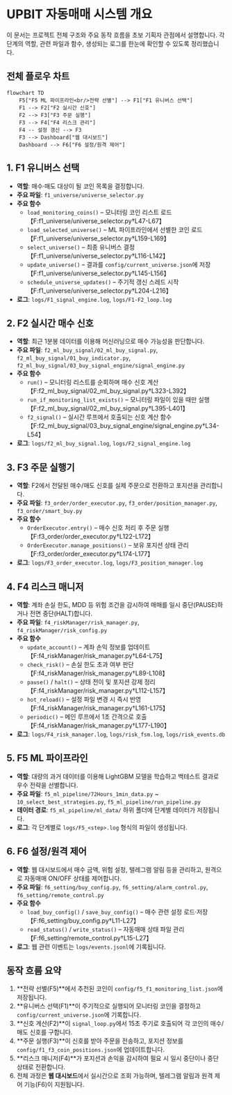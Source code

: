 # UPBIT 자동매매 시스템 개요

이 문서는 프로젝트 전체 구조와 주요 동작 흐름을 초보 기획자 관점에서 설명합니다. 각 단계의 역할, 관련 파일과 함수, 생성되는 로그를 한눈에 확인할 수 있도록 정리했습니다.

## 전체 플로우 차트

```mermaid
flowchart TD
    F5["F5 ML 파이프라인<br/>전략 선별"] --> F1["F1 유니버스 선택"]
    F1 --> F2["F2 실시간 신호"]
    F2 --> F3["F3 주문 실행"]
    F3 --> F4["F4 리스크 관리"]
    F4 -- 설정 갱신 --> F3
    F3 --> Dashboard["웹 대시보드"]
    Dashboard --> F6["F6 설정/원격 제어"]
```

## 1. F1 유니버스 선택
- **역할**: 매수·매도 대상이 될 코인 목록을 결정합니다.
- **주요 파일**: `f1_universe/universe_selector.py`
- **주요 함수**
  - `load_monitoring_coins()` – 모니터링 코인 리스트 로드 【F:f1_universe/universe_selector.py†L47-L67】
  - `load_selected_universe()` – ML 파이프라인에서 선별한 코인 로드 【F:f1_universe/universe_selector.py†L159-L169】
  - `select_universe()` – 최종 유니버스 결정 【F:f1_universe/universe_selector.py†L116-L142】
  - `update_universe()` – 결과를 `config/current_universe.json`에 저장 【F:f1_universe/universe_selector.py†L145-L156】
  - `schedule_universe_updates()` – 주기적 갱신 스레드 시작 【F:f1_universe/universe_selector.py†L204-L216】
- **로그**: `logs/F1_signal_engine.log`, `logs/F1-F2_loop.log`

## 2. F2 실시간 매수 신호
- **역할**: 최근 1분봉 데이터를 이용해 머신러닝으로 매수 가능성을 판단합니다.
- **주요 파일**: `f2_ml_buy_signal/02_ml_buy_signal.py`, `f2_ml_buy_signal/01_buy_indicator.py`, `f2_ml_buy_signal/03_buy_signal_engine/signal_engine.py`
- **주요 함수**
  - `run()` – 모니터링 리스트를 순회하며 매수 신호 계산 【F:f2_ml_buy_signal/02_ml_buy_signal.py†L323-L392】
  - `run_if_monitoring_list_exists()` – 모니터링 파일이 있을 때만 실행 【F:f2_ml_buy_signal/02_ml_buy_signal.py†L395-L401】
  - `f2_signal()` – 실시간 루프에서 호출되는 신호 계산 함수 【F:f2_ml_buy_signal/03_buy_signal_engine/signal_engine.py†L34-L54】
- **로그**: `logs/f2_ml_buy_signal.log`, `logs/F2_signal_engine.log`

## 3. F3 주문 실행기
- **역할**: F2에서 전달된 매수/매도 신호를 실제 주문으로 전환하고 포지션을 관리합니다.
- **주요 파일**: `f3_order/order_executor.py`, `f3_order/position_manager.py`, `f3_order/smart_buy.py`
- **주요 함수**
  - `OrderExecutor.entry()` – 매수 신호 처리 후 주문 실행 【F:f3_order/order_executor.py†L122-L172】
  - `OrderExecutor.manage_positions()` – 보유 포지션 상태 관리 【F:f3_order/order_executor.py†L174-L177】
- **로그**: `logs/F3_order_executor.log`, `logs/F3_position_manager.log`

## 4. F4 리스크 매니저
- **역할**: 계좌 손실 한도, MDD 등 위험 조건을 감시하여 매매를 일시 중단(PAUSE)하거나 전면 중단(HALT)합니다.
- **주요 파일**: `f4_riskManager/risk_manager.py`, `f4_riskManager/risk_config.py`
- **주요 함수**
  - `update_account()` – 계좌 손익 정보를 업데이트 【F:f4_riskManager/risk_manager.py†L64-L75】
  - `check_risk()` – 손실 한도 초과 여부 판단 【F:f4_riskManager/risk_manager.py†L89-L108】
  - `pause()` / `halt()` – 상태 전이 및 포지션 강제 정리 【F:f4_riskManager/risk_manager.py†L112-L157】
  - `hot_reload()` – 설정 파일 변경 시 즉시 반영 【F:f4_riskManager/risk_manager.py†L161-L175】
  - `periodic()` – 메인 루프에서 1초 간격으로 호출 【F:f4_riskManager/risk_manager.py†L177-L190】
- **로그**: `logs/F4_risk_manager.log`, `logs/risk_fsm.log`, `logs/risk_events.db`

## 5. F5 ML 파이프라인
- **역할**: 대량의 과거 데이터를 이용해 LightGBM 모델을 학습하고 백테스트 결과로 우수 전략을 선별합니다.
- **주요 파일**: `f5_ml_pipeline/72Hours_1min_data.py` ~ `10_select_best_strategies.py`, `f5_ml_pipeline/run_pipeline.py`
- **데이터 경로**: `f5_ml_pipeline/ml_data/` 하위 폴더에 단계별 데이터가 저장됩니다.
- **로그**: 각 단계별로 `logs/F5_<step>.log` 형식의 파일이 생성됩니다.

## 6. F6 설정/원격 제어
- **역할**: 웹 대시보드에서 매수 금액, 위험 설정, 텔레그램 알림 등을 관리하고, 원격으로 자동매매 ON/OFF 상태를 제어합니다.
- **주요 파일**: `f6_setting/buy_config.py`, `f6_setting/alarm_control.py`, `f6_setting/remote_control.py`
- **주요 함수**
  - `load_buy_config()` / `save_buy_config()` – 매수 관련 설정 로드·저장 【F:f6_setting/buy_config.py†L11-L27】
  - `read_status()` / `write_status()` – 자동매매 상태 파일 관리 【F:f6_setting/remote_control.py†L15-L27】
- **로그**: 웹 관련 이벤트는 `logs/events.jsonl`에 기록됩니다.

## 동작 흐름 요약
1. **전략 선별(F5)**에서 추천된 코인이 `config/f5_f1_monitoring_list.json`에 저장됩니다.
2. **유니버스 선택(F1)**이 주기적으로 실행되어 모니터링 코인을 결정하고 `config/current_universe.json`에 기록합니다.
3. **신호 계산(F2)**이 `signal_loop.py`에서 15초 주기로 호출되어 각 코인의 매수/매도 신호를 구합니다.
4. **주문 실행(F3)**이 신호를 받아 주문을 전송하고, 포지션 정보를 `config/f1_f3_coin_positions.json`에 업데이트합니다.
5. **리스크 매니저(F4)**가 포지션과 손익을 감시하여 필요 시 일시 중단이나 중단 상태로 전환합니다.
6. 전체 과정은 **웹 대시보드**에서 실시간으로 조회 가능하며, 텔레그램 알림과 원격 제어 기능(F6)이 지원됩니다.

